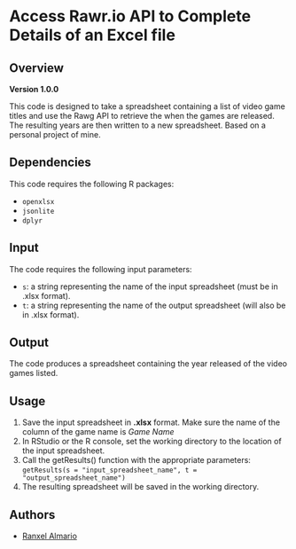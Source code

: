
# Access Rawr.io API to Complete Details of an Excel file




## Overview
**Version 1.0.0**

This code is designed to take a spreadsheet containing a list of video game titles and use the Rawg API to retrieve the when the games are released. The resulting years are then written to a new spreadsheet. Based on a personal project of mine.

## Dependencies

This code requires the following R packages:
- `openxlsx`
- `jsonlite`
- `dplyr`
## Input

The code requires the following input parameters:

- `s`: a string representing the name of the input spreadsheet (must be in .xlsx format).
- `t`: a string representing the name of the output spreadsheet (will also be in .xlsx format).
## Output

The code produces a spreadsheet containing the year released of the video games listed.

## Usage

1. Save the input spreadsheet in **.xlsx** format. Make sure the name of the column of the game name is *Game Name*
2. In RStudio or the R console, set the working directory to the location of the input spreadsheet.
3. Call the getResults() function with the appropriate parameters: `getResults(s = "input_spreadsheet_name", t = "output_spreadsheet_name")`
4. The resulting spreadsheet will be saved in the working directory.


## Authors

- [Ranxel Almario](https://www.github.com/ralmario)

